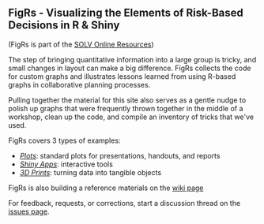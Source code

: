 ## FigRs - Visualizing the Elements of Risk-Based Decisions in R & Shiny

(FigRs is part of the [SOLV Online Resources](http://www.solv.ca/OnlineResources.html)) 

The step of bringing quantitative information into a large group is tricky, 
and small changes in layout can make a big difference. FigRs collects 
the code for custom graphs and illustrates 
lessons learned from using R-based graphs in collaborative planning processes.

Pulling together the material for this site also serves as a gentle nudge 
to polish up graphs that were frequently thrown together in the middle of a workshop, 
clean up the code, and compile an inventory of tricks that we've used.

FigRs covers 3 types of examples:

- [*Plots*](): standard plots for presentations, handouts, and reports
- [*Shiny Apps*](): interactive tools
- [*3D Prints*](): turning data into tangible objects

FigRs is also building a reference materials on the [wiki page](https://github.com/SOLV-Code/FigRs/wiki)

For feedback, requests, or corrections, start a discussion thread on the [issues page](https://github.com/SOLV-Code/FigRs/issues).





